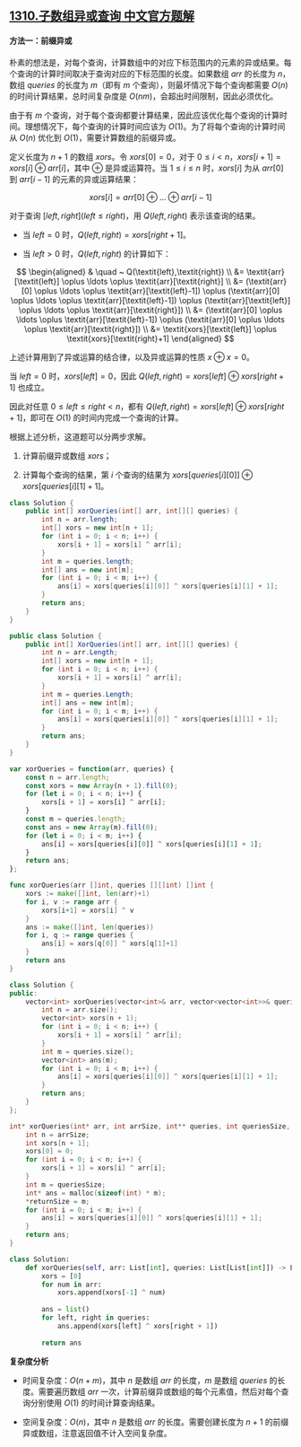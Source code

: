 ## [1310.子数组异或查询 中文官方题解](https://leetcode.cn/problems/xor-queries-of-a-subarray/solutions/100000/zi-shu-zu-yi-huo-cha-xun-by-leetcode-solution)
#### 方法一：前缀异或

朴素的想法是，对每个查询，计算数组中的对应下标范围内的元素的异或结果。每个查询的计算时间取决于查询对应的下标范围的长度。如果数组 $\textit{arr}$ 的长度为 $n$，数组 $\textit{queries}$ 的长度为 $m$（即有 $m$ 个查询），则最坏情况下每个查询都需要 $O(n)$ 的时间计算结果，总时间复杂度是 $O(nm)$，会超出时间限制，因此必须优化。

由于有 $m$ 个查询，对于每个查询都要计算结果，因此应该优化每个查询的计算时间。理想情况下，每个查询的计算时间应该为 $O(1)$。为了将每个查询的计算时间从 $O(n)$ 优化到 $O(1)$，需要计算数组的前缀异或。

定义长度为 $n+1$ 的数组 $\textit{xors}$。令 $\textit{xors}[0]=0$，对于 $0 \le i<n$，$\textit{xors}[i+1]=\textit{xors}[i] \oplus \textit{arr}[i]$，其中 $\oplus$ 是异或运算符。当 $1 \le i \le n$ 时，$\textit{xors}[i]$ 为从 $\textit{arr}[0]$ 到 $\textit{arr}[i-1]$ 的元素的异或运算结果：

$$
\textit{xors}[i]=\textit{arr}[0] \oplus \ldots \oplus \textit{arr}[i-1]
$$

对于查询 $[\textit{left},\textit{right}](\textit{left} \le \textit{right})$，用 $Q(\textit{left},\textit{right})$ 表示该查询的结果。

- 当 $\textit{left}=0$ 时，$Q(\textit{left},\textit{right})=\textit{xors}[\textit{right}+1]$。

- 当 $\textit{left}>0$ 时，$Q(\textit{left},\textit{right})$ 的计算如下：

$$
\begin{aligned}
& \quad ~ Q(\textit{left},\textit{right}) \\
&= \textit{arr}[\textit{left}] \oplus \ldots \oplus \textit{arr}[\textit{right}] \\
&= (\textit{arr}[0] \oplus \ldots \oplus \textit{arr}[\textit{left}-1]) \oplus (\textit{arr}[0] \oplus \ldots \oplus \textit{arr}[\textit{left}-1]) \oplus (\textit{arr}[\textit{left}] \oplus \ldots \oplus \textit{arr}[\textit{right}]) \\
&= (\textit{arr}[0] \oplus \ldots \oplus \textit{arr}[\textit{left}-1]) \oplus (\textit{arr}[0] \oplus \ldots \oplus \textit{arr}[\textit{right}]) \\
&= \textit{xors}[\textit{left}] \oplus \textit{xors}[\textit{right}+1]
\end{aligned}
$$

上述计算用到了异或运算的结合律，以及异或运算的性质 $x \oplus x=0$。

当 $\textit{left}=0$ 时，$\textit{xors}[\textit{left}]=0$，因此 $Q(\textit{left},\textit{right})=\textit{xors}[\textit{left}] \oplus \textit{xors}[\textit{right}+1]$ 也成立。

因此对任意 $0 \le \textit{left} \le \textit{right}<n$，都有 $Q(\textit{left},\textit{right})=\textit{xors}[\textit{left}] \oplus \textit{xors}[\textit{right}+1]$，即可在 $O(1)$ 的时间内完成一个查询的计算。

根据上述分析，这道题可以分两步求解。

1. 计算前缀异或数组 $\textit{xors}$；

2. 计算每个查询的结果，第 $i$ 个查询的结果为 $\textit{xors}[\textit{queries}[i][0]] \oplus \textit{xors}[\textit{queries}[i][1]+1]$。

```Java [sol1-Java]
class Solution {
    public int[] xorQueries(int[] arr, int[][] queries) {
        int n = arr.length;
        int[] xors = new int[n + 1];
        for (int i = 0; i < n; i++) {
            xors[i + 1] = xors[i] ^ arr[i];
        }
        int m = queries.length;
        int[] ans = new int[m];
        for (int i = 0; i < m; i++) {
            ans[i] = xors[queries[i][0]] ^ xors[queries[i][1] + 1];
        }
        return ans;
    }
}
```

```C# [sol1-C#]
public class Solution {
    public int[] XorQueries(int[] arr, int[][] queries) {
        int n = arr.Length;
        int[] xors = new int[n + 1];
        for (int i = 0; i < n; i++) {
            xors[i + 1] = xors[i] ^ arr[i];
        }
        int m = queries.Length;
        int[] ans = new int[m];
        for (int i = 0; i < m; i++) {
            ans[i] = xors[queries[i][0]] ^ xors[queries[i][1] + 1];
        }
        return ans;
    }
}
```

```JavaScript [sol1-JavaScript]
var xorQueries = function(arr, queries) {
    const n = arr.length;
    const xors = new Array(n + 1).fill(0);
    for (let i = 0; i < n; i++) {
        xors[i + 1] = xors[i] ^ arr[i];
    }
    const m = queries.length;
    const ans = new Array(m).fill(0);
    for (let i = 0; i < m; i++) {
        ans[i] = xors[queries[i][0]] ^ xors[queries[i][1] + 1];
    }
    return ans;
};
```

```go [sol1-Golang]
func xorQueries(arr []int, queries [][]int) []int {
    xors := make([]int, len(arr)+1)
    for i, v := range arr {
        xors[i+1] = xors[i] ^ v
    }
    ans := make([]int, len(queries))
    for i, q := range queries {
        ans[i] = xors[q[0]] ^ xors[q[1]+1]
    }
    return ans
}
```

```C++ [sol1-C++]
class Solution {
public:
    vector<int> xorQueries(vector<int>& arr, vector<vector<int>>& queries) {
        int n = arr.size();
        vector<int> xors(n + 1);
        for (int i = 0; i < n; i++) {
            xors[i + 1] = xors[i] ^ arr[i];
        }
        int m = queries.size();
        vector<int> ans(m);
        for (int i = 0; i < m; i++) {
            ans[i] = xors[queries[i][0]] ^ xors[queries[i][1] + 1];
        }
        return ans;
    }
};
```

```C [sol1-C]
int* xorQueries(int* arr, int arrSize, int** queries, int queriesSize, int* queriesColSize, int* returnSize) {
    int n = arrSize;
    int xors[n + 1];
    xors[0] = 0;
    for (int i = 0; i < n; i++) {
        xors[i + 1] = xors[i] ^ arr[i];
    }
    int m = queriesSize;
    int* ans = malloc(sizeof(int) * m);
    *returnSize = m;
    for (int i = 0; i < m; i++) {
        ans[i] = xors[queries[i][0]] ^ xors[queries[i][1] + 1];
    }
    return ans;
}
```

```Python [sol1-Python3]
class Solution:
    def xorQueries(self, arr: List[int], queries: List[List[int]]) -> List[int]:
        xors = [0]
        for num in arr:
            xors.append(xors[-1] ^ num)
        
        ans = list()
        for left, right in queries:
            ans.append(xors[left] ^ xors[right + 1])
        
        return ans
```

**复杂度分析**

- 时间复杂度：$O(n+m)$，其中 $n$ 是数组 $\textit{arr}$ 的长度，$m$ 是数组 $\textit{queries}$ 的长度。需要遍历数组 $\textit{arr}$ 一次，计算前缀异或数组的每个元素值，然后对每个查询分别使用 $O(1)$ 的时间计算查询结果。

- 空间复杂度：$O(n)$，其中 $n$ 是数组 $\textit{arr}$ 的长度。需要创建长度为 $n+1$ 的前缀异或数组，注意返回值不计入空间复杂度。